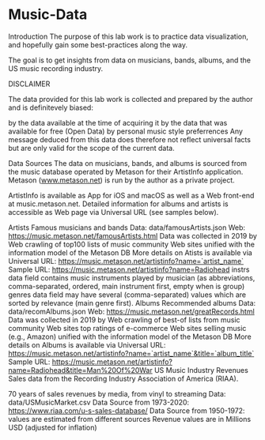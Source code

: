 # Music-Data



Introduction
The purpose of this lab work is to practice data visualization, and hopefully gain some best-practices along the way.

The goal is to get insights from data on musicians, bands, albums, and the US music recording industry.

DISCLAIMER

The data provided for this lab work is collected and prepared by the author and is definitevely biased:

by the data available at the time of acquiring it
by the data that was available for free (Open Data)
by personal music style preferrences
Any message deduced from this data does therefore not reflect universal facts but are only valid for the scope of the current data.

Data Sources
The data on musicians, bands, and albums is sourced from the music database operated by Metason for their ArtistInfo application. Metason (www.metason.net) is run by the author as a private project.

ArtistInfo is available as App for iOS and macOS as well as a Web front-end at music.metason.net. Detailed information for albums and artists is accessible as Web page via Universal URL (see samples below).

Artists
Famous musicians and bands
Data: data/famousArtists.json
Web: https://music.metason.net/famousArtists.html
Data was collected in 2019 by Web crawling of
top100 lists of music community Web sites
unified with the information model of the Metason DB
More details on Atists is available via
Universal URL: https://music.metason.net/artistinfo?name=`artist_name`
Sample URL: https://music.metason.net/artistinfo?name=Radiohead
instrs data field contains music instruments played by musician (as abbreviations, comma-separated, ordered, main instrument first, empty when is group)
genres data field may have several (comma-separated) values which are sorted by relevance (main genre first).
Albums
Recommended albums
Data: data/recomAlbums.json
Web: https://music.metason.net/greatRecords.html
Data was collected in 2019 by Web crawling of
best-of lists from music community Web sites
top ratings of e-commerce Web sites selling music (e.g., Amazon)
unified with the information model of the Metason DB
More details on Albums is available via
Universal URL: https://music.metason.net/artistinfo?name=`artist_name`&title=`album_title`
Sample URL: https://music.metason.net/artistinfo?name=Radiohead&title=Man%20Of%20War
US Music Industry Revenues
Sales data from the Recording Industry Association of America (RIAA).

70 years of sales revenues by media, from vinyl to streaming
Data: data/USMusicMarket.csv
Data Source from 1973-2020: https://www.riaa.com/u-s-sales-database/
Data Source from 1950-1972: values are estimated from different sources
Revenue values are in Millions USD (adjusted for inflation)
